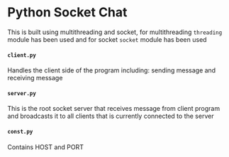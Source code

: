 # Python Socket Chat

This is built using multithreading and socket, for multithreading `threading` module has been used and for socket `socket` module has been used


#### `client.py`

Handles the client side of the program including: sending message and receiving message


#### `server.py`

This is the root socket server that receives message from client program and broadcasts it to all clients that is currently connected to the server


#### `const.py`

Contains HOST and PORT 